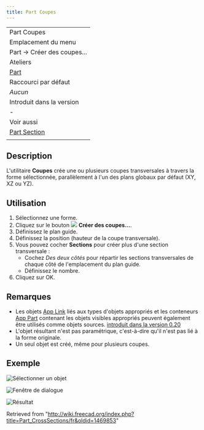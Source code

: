 ```yaml
---
title: Part Coupes
---
```

|  |
| --- |
| Part Coupes |
| Emplacement du menu |
| Part → Créer des coupes... |
| Ateliers |
| [Part](/Part_Workbench/fr "Part Workbench/fr") |
| Raccourci par défaut |
| *Aucun* |
| Introduit dans la version |
| - |
| Voir aussi |
| [Part Section](/Part_Section/fr "Part Section/fr") |
|  |

## Description

L'utilitaire **Coupes** crée une ou plusieurs coupes transversales à travers la forme sélectionnée, parallèlement à l'un des plans globaux par défaut (XY, XZ ou YZ).

## Utilisation

1. Sélectionnez une forme.
2. Cliquez sur le bouton ![](/images/Part_CrossSections.svg) **Créer des coupes...**.
3. Définissez le plan guide.
4. Définissez la position (hauteur de la coupe transversale).
5. Vous pouvez cocher **Sections** pour créer plus d'une section transversale :
   * Cochez *Des deux côtés* pour répartir les sections transversales de chaque côté de l'emplacement du plan guide.
   * Définissez le nombre.
6. Cliquez sur OK.

## Remarques

* Les objets [App Link](/App_Link/fr "App Link/fr") liés aux types d'objets appropriés et les conteneurs [App Part](/App_Part/fr "App Part/fr") contenant les objets visibles appropriés peuvent également être utilisés comme objets sources. [introduit dans la version 0.20](/Release_notes_0.20/fr "Release notes 0.20/fr")
* L'objet résultant n'est pas paramétrique, c'est-à-dire qu'il n'est pas lié à la forme originale.
* Un seul objet est créé, même pour plusieurs coupes.

## Exemple

![Sélectionner un objet](/images/SectionCross1.png)

![Fenêtre de dialogue](/images/SectionCross2.png)

![Résultat](/images/SectionCross3.png)

Retrieved from "<http://wiki.freecad.org/index.php?title=Part_CrossSections/fr&oldid=1469853>"